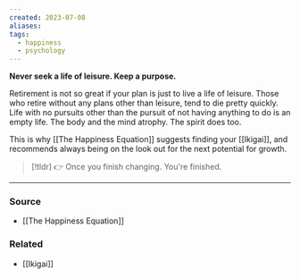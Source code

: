 ```yaml
---
created: 2023-07-08
aliases: 
tags:
  - happiness
  - psychology
---
```

**Never seek a life of leisure. Keep a purpose.**

Retirement is not so great if your plan is just to live a life of leisure. Those who retire without any plans other than leisure, tend to die pretty quickly. Life with no pursuits other than the pursuit of not having anything to do is an empty life. The body and the mind atrophy. The spirit does too. 

This is why [[The Happiness Equation]] suggests finding your [[Ikigai]], and recommends always being on the look out for the next potential for growth. 

> [!tldr] 👉 Once you finish changing. You're finished.

---

### Source
- [[The Happiness Equation]]

### Related
- [[Ikigai]]